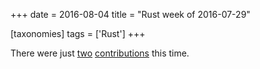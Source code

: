 +++
date = 2016-08-04
title = "Rust week of 2016-07-29"

[taxonomies]
tags = ['Rust']
+++

There were just [two][] [contributions] this time.

  [two]: https://github.com/maidsafe/safe_vault/pull/540
  [contributions]: https://github.com/servo/rust-url/pull/217
